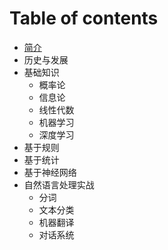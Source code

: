 # Table of contents

* [简介](README.md)
* 历史与发展
* 基础知识
  * 概率论
  * 信息论
  * 线性代数
  * 机器学习
  * 深度学习
* 基于规则
* 基于统计
* 基于神经网络
* 自然语言处理实战
  * 分词
  * 文本分类
  * 机器翻译
  * 对话系统

